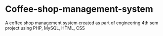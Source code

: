 # Coffee-shop-management-system
A coffee shop management system created as part of engineering 4th sem project using PHP, MySQL, HTML, CSS
